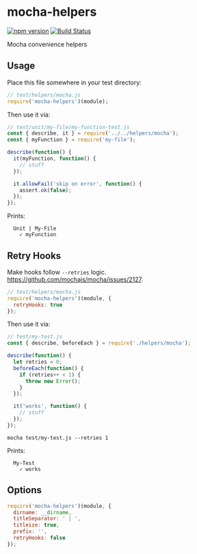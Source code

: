 # mocha-helpers

[![npm version](https://badge.fury.io/js/mocha-helpers.svg)](https://badge.fury.io/js/mocha-helpers)
[![Build Status](https://travis-ci.org/kellyselden/mocha-helpers.svg?branch=master)](https://travis-ci.org/kellyselden/mocha-helpers)

Mocha convenience helpers

## Usage

Place this file somewhere in your test directory:

```js
// test/helpers/mocha.js
require('mocha-helpers')(module);
```

Then use it via:

```js
// test/unit/my-file/my-function-test.js
const { describe, it } = require('../../helpers/mocha');
const { myFunction } = require('my-file');

describe(function() {
  it(myFunction, function() {
    // stuff
  });

  it.allowFail('skip on error', function() {
    assert.ok(false);
  });
});
```

Prints:

```
  Unit | My-File
    ✓ myFunction
```

## Retry Hooks

Make hooks follow `--retries` logic. https://github.com/mochajs/mocha/issues/2127.

```js
// test/helpers/mocha.js
require('mocha-helpers')(module, {
  retryHooks: true
});
```

Then use it via:

```js
// test/my-test.js
const { describe, beforeEach } = require('./helpers/mocha');

describe(function() {
  let retries = 0;
  beforeEach(function() {
    if (retries++ < 1) {
      throw new Error();
    }
  });

  it('works', function() {
    // stuff
  });
});
```

```
mocha test/my-test.js --retries 1
```

Prints:

```
  My-Test
    ✓ works
```

## Options

```js
require('mocha-helpers')(module, {
  dirname: __dirname,
  titleSeparator: ' | ',
  titleize: true,
  prefix: '',
  retryHooks: false
});
```
